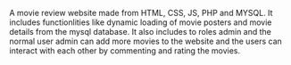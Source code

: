 A movie review website made from HTML, CSS, JS, PHP and MYSQL.
It includes functionlities like dynamic loading of movie posters and movie details from the mysql database.
It also includes to roles admin and the normal user admin can add more movies to the website and the users can interact with each other by commenting and rating the movies. 
